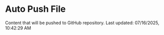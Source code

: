 # Auto Push File

Content that will be pushed to GitHub repository.
Last updated: 07/16/2025, 10:42:29 AM